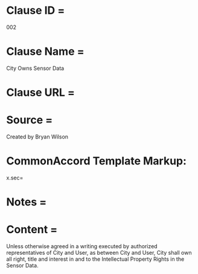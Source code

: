 # Clause ID = 
002

# Clause Name = 
City Owns Sensor Data

# Clause URL = 

# Source = 
Created by Bryan Wilson

# CommonAccord Template Markup:   
x.sec=  

# Notes = 

# Content = 
Unless otherwise agreed in a writing executed by authorized representatives of City and User, as between City and User, City shall own all right, title and interest in and to the Intellectual Property Rights in the Sensor Data.
